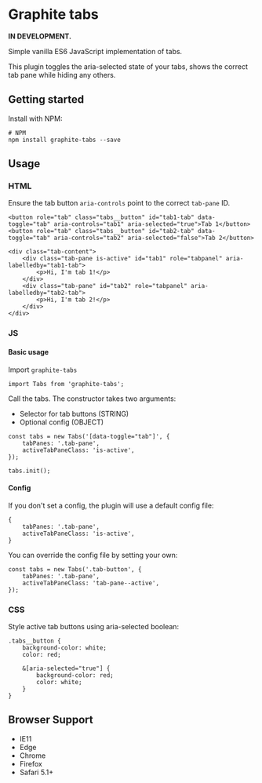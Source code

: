 # Graphite tabs

**IN DEVELOPMENT.**

Simple vanilla ES6 JavaScript implementation of tabs.

This plugin toggles the aria-selected state of your tabs, shows the correct tab pane while hiding any others.

## Getting started

Install with NPM:
```
# NPM
npm install graphite-tabs --save
```

## Usage


### HTML
Ensure the tab button `aria-controls` point to the correct `tab-pane` ID.
```
<button role="tab" class="tabs__button" id="tab1-tab" data-toggle="tab" aria-controls="tab1" aria-selected="true">Tab 1</button>
<button role="tab" class="tabs__button" id="tab2-tab" data-toggle="tab" aria-controls="tab2" aria-selected="false">Tab 2</button>

<div class="tab-content">
    <div class="tab-pane is-active" id="tab1" role="tabpanel" aria-labelledby="tab1-tab">
        <p>Hi, I'm tab 1!</p>
    </div>
    <div class="tab-pane" id="tab2" role="tabpanel" aria-labelledby="tab2-tab">
        <p>Hi, I'm tab 2!</p>
    </div>
</div>
```

### JS

#### Basic usage

Import `graphite-tabs`
```
import Tabs from 'graphite-tabs';
```

Call the tabs. The constructor takes two arguments:
* Selector for tab buttons (STRING)
* Optional config (OBJECT)

```
const tabs = new Tabs('[data-toggle="tab"]', {
    tabPanes: '.tab-pane',
    activeTabPaneClass: 'is-active',
});

tabs.init();
```

#### Config
If you don't set a config, the plugin will use a default config file:

```
{
    tabPanes: '.tab-pane',
    activeTabPaneClass: 'is-active',
}
```

You can override the config file by setting your own:

```
const tabs = new Tabs('.tab-button', {
    tabPanes: '.tab-pane',
    activeTabPaneClass: 'tab-pane--active',
});
```

### CSS
Style active tab buttons using aria-selected boolean:
```
.tabs__button {
    background-color: white;
    color: red;

    &[aria-selected="true"] {
        background-color: red;
        color: white;
    }
}
```

## Browser Support
* IE11
* Edge
* Chrome
* Firefox
* Safari 5.1+

